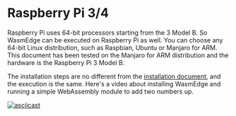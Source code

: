 # Raspberry Pi 3/4

Raspberry Pi uses 64-bit processors starting from the 3 Model B. So WasmEdge can be executed on Raspberry Pi as well. You can choose any 64-bit Linux distribution, such as Raspbian, Ubuntu or Manjaro for ARM. This document has been tested on the Manjaro for ARM distribution and the hardware is the Raspberry Pi 3 Model B.

The installation steps are no different from the [installation document](https://wasmedge.org/book/en/start/install.html), and the execution is the same. Here's a video about installing WasmEdge and running a simple WebAssembly module to add two numbers up.

[![asciicast](https://asciinema.org/a/458453.svg)](https://asciinema.org/a/458453)